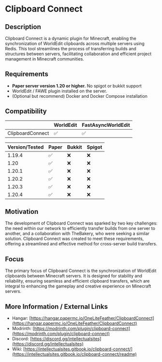 # Clipboard Connect

## Description
Clipboard Connect is a dynamic plugin for Minecraft, enabling the synchronization of WorldEdit clipboards across multiple servers using Redis. This tool streamlines the process of transferring builds and structures between servers, facilitating collaboration and efficient project management in Minecraft communities.

## Requirements
- **Paper server version 1.20 or higher.** No spigot or bukkit support
- WorldEdit / FAWE plugin installed on the server.
- (Optional but recommend) Docker and Docker Compose installation

## Compatibility
|                  | WorldEdit          | FastAsyncWorldEdit |
|------------------|--------------------|--------------------|
| ClipboardConnect | :white_check_mark: | :white_check_mark: |

| Version/Tested | Paper              | Bukkit | Spigot |
|----------------|--------------------|--------|--------|
| 1.19.4         | :white_check_mark: | :x:    | :x:    |
| 1.20           | :white_check_mark: | :x:    | :x:    |
| 1.20.1         | :white_check_mark: | :x:    | :x:    |
| 1.20.2         | :white_check_mark: | :x:    | :x:    |
| 1.20.3         | :white_check_mark: | :x:    | :x:    |
| 1.20.4         | :white_check_mark: | :x:    | :x:    |


## Motivation
The development of Clipboard Connect was sparked by two key challenges: the need within our network to efficiently transfer builds from one server to another, and a collaboration with TheBakery, who were seeking a similar solution. Clipboard Connect was created to meet these requirements, offering a streamlined and effective method for cross-server build transfers.

## Focus
The primary focus of Clipboard Connect is the synchronization of WorldEdit clipboards between Minecraft servers. It is designed for stability and reliability, ensuring seamless and efficient clipboard transfers, which are integral to enhancing the gameplay and creative experience on Minecraft servers.

## More Information / External Links
- Hangar: [https://hangar.papermc.io/OneLiteFeather/ClipboardConnect](https://hangar.papermc.io/OneLiteFeather/ClipboardConnect)
- Modrinth: [https://modrinth.com/plugin/clipboard-connect](https://modrinth.com/plugin/clipboard-connect)
- Discord: [https://discord.gg/intellectualsites](https://discord.gg/intellectualsites)
- Wiki: [https://intellectualsites.gitbook.io/clipboard-connect/](https://intellectualsites.gitbook.io/clipboard-connect/readme)

